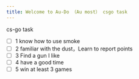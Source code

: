```yaml
---
title: Welcome to Au-Do （Au most） csgo task
---
```

cs-go task
- [ ] 1 know how to use smoke
- [ ] 2 familiar with the dust，Learn to report points
- [ ] 3 Find a gun I like
- [ ] 4 have a good time
- [ ] 5 win at least 3 games
